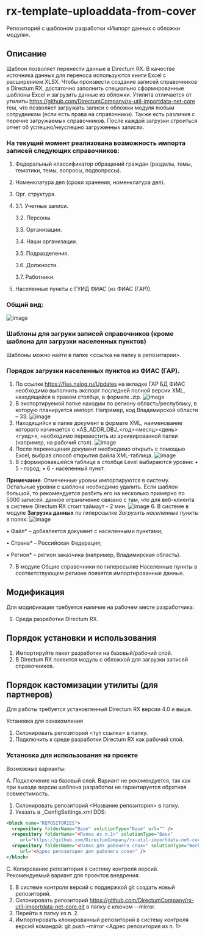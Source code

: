 # rx-template-uploaddata-from-cover
Репозиторий с шаблоном разработки «Импорт данных с обложки модуля».

## Описание
Шаблон позволяет перенести данные в Directum RX. 
В качестве источника данных для переноса используются книги Excel с расширением XLSX.
Чтобы произвести создание записей справочников в Directum RX, достаточно заполнить специально сформированные шаблоны Excel и загрузить данные из обложки.
Утилита отличается от утилиты https://github.com/DirectumCompany/rx-util-importdata-net-core тем, что позволяет загружать записи с обложки модуля любым сотрудником (если есть права на справочники). Также есть различия с перечне загружаемых справочников. 
После каждой загрузки строиться отчет об успешно/неуспешно загруженных записях.

### На текущий момент реализована возможность импорта записей следующих справочников:
1. Федеральный классификатор обращений граждан (разделы, темы, тематики, темы, вопросы, подвопросы).
2. Номенклатура дел (сроки хранения, номенклатура дел).
3. Орг. структура.
4.
   3.1. Учетные записи.
   
   3.2. Персоны.
   
   3.3. Организации.
   
   3.4. Наши организации.
   
   3.5. Подразделения.
   
   3.6. Должности.
   
   3.7. Работники.
   
5. Населенные пункты с ГУИД ФИАС (из ФИАС (ГАР)). 

### Общий вид:
![image](https://github.com/DirectumCompany/rx-util-uploaddata-from-cover/assets/87016932/01146610-7894-4e88-9939-748e1688cc36)

### Шаблоны для загруки записей справочников (кроме шаблона для загрузки населенных пунктов)
Шаблоны можно найти в папке <ссылка на папку в репозитарии>.

### Порядок загрузки населенных пунктов из ФИАС (ГАР).
1.	По ссылке https://fias.nalog.ru/Updates на вкладке ГАР БД ФИАС необходимо выполнить экспорт последней полной версии XML, находящейся в правом столбце, в формате .zip.
![image](https://github.com/DirectumCompany/rx-util-uploaddata-from-cover/assets/87016932/113a89d7-c0b5-4ef5-aceb-df86c2b237b4)
2. В экспортируемой папке находим по региону область/республику, в которую планируется импорт. Например, код Владимирской области – 33.
![image](https://github.com/DirectumCompany/rx-util-uploaddata-from-cover/assets/87016932/183e15f7-11bd-475c-8f2f-59e22341ee7c)
3.	Находящийся в папке документ в формате XML, наименование которого начинается с «AS_ADDR_OBJ_<год><месяц><день><гуид>», необходимо переместить из архивированной папки (например, на рабочий стол).
![image](https://github.com/DirectumCompany/rx-util-uploaddata-from-cover/assets/87016932/99d6aacb-2fb3-4b0c-9722-f5342cb226b5)
4. После перемещения документ необходимо открыть с помощью Excel, выбрав способ открытия файла XML-таблица.
![image](https://github.com/DirectumCompany/rx-util-uploaddata-from-cover/assets/87016932/37a2ca81-41ab-4d05-bca4-f4a99543223f)
5.	В сформировавшейся таблице в столбце Level выбираются уровни:
  • 5 - город;
  • 6 - населенный пункт.
  
<b>Примечание</b>. Отмеченные уровни импортируются в систему. Остальные уровни с шаблона необходимо удалить. Если шаблон большой, то рекомендуется разбить его на несколько примерно по 5000 записей. данное ограничение связано с там, что для веб-клиента в системе Directum RX стоит таймаут - 2 мин.
![image](https://github.com/DirectumCompany/rx-util-uploaddata-from-cover/assets/87016932/3d3a6ac1-474b-4527-8fa5-e643570d5f6c)
6.	В системе в модуле <b>Загрузка данных</b> по гиперссылке <i>Загрузить населенные пункты</i> в полях:
![image](https://github.com/DirectumCompany/rx-util-uploaddata-from-cover/assets/87016932/63296f5c-1439-4d59-a08b-115d2e2e15fd) 
  
  • Файл* – добавляется документ с населенными пунктами;
  
  • Страна* – Российская Федерация;
  
  • Регион* – регион заказчика (например, Владимирская область).
  
7.	В модуле Общие справочники по гиперссылке Населенные пункты в соответствующем регионе появятся импортированные данные.


## Модификация

Для модификации требуется наличие на рабочем месте разработчика:
1. Среда разработки Directum RX.

## Порядок установки и использования

1. Импортируйте пакет разработки на базовый/рабочий слой.
2. В Directum RX появится модуль с обложкой для загрузки записей справочников.

## Порядок кастомизации утилиты (для партнеров)

Для работы требуется установленный Directum RX версии 4.0 и выше.

Установка для ознакомления
1. Склонировать репозиторий <тут ссылка> в папку.
2. Подключить к среде разработки Directum RX как рабочий слой.

### Установка для использования на проекте

Возможные варианты:

A. Подключение на базовый слой.
Вариант не рекомендуется, так как при выходе версии шаблона разработки не гарантируется обратная совместимость.
1. Склонировать репозиторий <Название репозитория> в папку.
2. Указать в _ConfigSettings.xml DDS:
```xml
<block name="REPOSITORIES">
  <repository folderName="Base" solutionType="Base" url="" /> 
  <repository folderName="<Папка из п.1>" solutionType="Base" 
     url="https://github.com/DirectumCompany/rx-util-importdata-net-core.git" />
  <repository folderName="<Папка для рабочего слоя>" solutionType="Work" 
     url="<Адрес репозитория для рабочего слоя>" />
</block>
```

C. Копирование репозитория в систему контроля версий.
Рекомендуемый вариант для проектов внедрения.
1. В системе контроля версий с поддержкой git создать новый репозиторий.
2. Склонировать репозиторий https://github.com/DirectumCompany/rx-util-importdata-net-core.git в папку с ключом --mirror.
3. Перейти в папку из п. 2.
4. Импортировать клонированный репозиторий в систему контроля версий командой:
git push –mirror <Адрес репозитория из п. 1>
